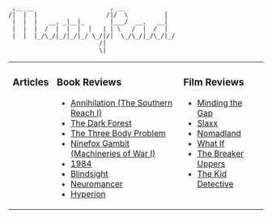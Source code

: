 ```
 ,__ __                     , __              
/|  |  |                   /|/  \          |  
 |  |  |   __, _|__|_       |___/  __,   __|  
 |  |  |  /  |  |  |  |   | | \   /  |  /  |  
 |  |  |_/\_/|_/|_/|_/ \_/|/|  \_/\_/|_/\_/|_/
                         /|                   
                         \|                   
```



<table><tr><td valign="top">

### Articles
</td><td valign="top">

### Book Reviews
- [Annihilation (The Southern Reach I)](https://soapstone.mradford.com/books/annihilation/)
- [The Dark Forest](https://soapstone.mradford.com/books/the-dark-forest/)
- [The Three Body Problem](https://soapstone.mradford.com/books/the-three-body-problem/)
- [Ninefox Gambit (Machineries of War I)](https://soapstone.mradford.com/books/ninefox-gambit/)
- [1984](https://soapstone.mradford.com/books/1984/)
- [Blindsight](https://soapstone.mradford.com/books/blindsight/)
- [Neuromancer](https://soapstone.mradford.com/books/neuromancer/)
- [Hyperion](https://soapstone.mradford.com/books/hyperion/)
</td><td valign="top">

### Film Reviews
- [Minding the Gap](https://soapstone.mradford.com/film/minding-the-gap/)
- [Slaxx](https://soapstone.mradford.com/film/slaxx/)
- [Nomadland](https://soapstone.mradford.com/film/nomadland/)
- [What If](https://soapstone.mradford.com/film/what-if/)
- [The Breaker Uppers](https://soapstone.mradford.com/film/the-breaker-uppers/)
- [The Kid Detective](https://soapstone.mradford.com/film/the-kid-detective/)
</td></tr></table>

